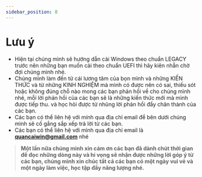 ```yaml
---
sidebar_position: 8
---
```


# Lưu ý
- Hiện tại chúng mình sẽ hướng dẫn cài Windows theo chuẩn LEGACY trước nên những bạn muốn cài theo chuẩn UEFI thì hãy kiên nhẫn chờ đợi chúng mình nhé.
- Chúng mình làm đến từ cái lương tâm của bọn mình và những KIẾN THỨC và từ những KINH NGHIỆM mà mình có được nên có sai, thiếu sót hoặc không đúng chỗ nào mong các bạn phản hồi về cho chúng mình nhé, mỗi lời phản hồi của các bạn sẽ là những kiến thức mới mà mình được tiếp thu. và học hỏi được từ nhũng lời phản hồi đầy chân thành của các bạn.
- Các bạn có thể liên hệ với mính qua địa chỉ email để bên dưới chúng mình sẽ cố gắng sắp xếp trả lời từ các bạn.
- Các bạn có thể liên hệ với mình qua địa chỉ email là **quancaiwin@gmail.com**  nhé
> **Một lần nữa chúng mình xin cám ơn các bạn đã dành chút thời gian để đọc những dòng này và hi vọng sẽ nhận được những lời góp ý từ các bạn, chúng mình xin chúc tất cả các bạn có một ngày vui vẻ và một ngày làm việc, học tập đầy năng lượng nhé.**
